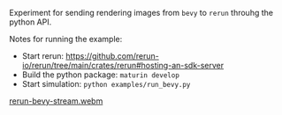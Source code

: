 Experiment for sending rendering images from `bevy` to `rerun` throuhg the python API.

Notes for running the example:
 - Start rerun: https://github.com/rerun-io/rerun/tree/main/crates/rerun#hosting-an-sdk-server
 - Build the python package: `maturin develop`
 - Start simulation: `python examples/run_bevy.py`
 
 [rerun-bevy-stream.webm](https://user-images.githubusercontent.com/2298371/212333374-eab003b2-2745-43e7-b6e4-bb01ad697028.webm)
